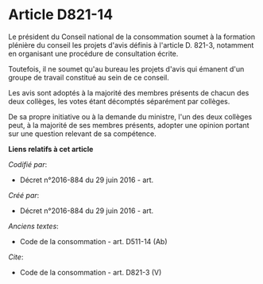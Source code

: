 # Article D821-14

Le président du Conseil national de la consommation soumet à la formation plénière du conseil les projets d'avis définis à
l'article D. 821-3, notamment en organisant une procédure de consultation écrite. 

Toutefois, il ne soumet qu'au bureau les projets d'avis qui émanent d'un groupe de travail constitué au sein de ce conseil. 

Les avis sont adoptés à la majorité des membres présents de chacun des deux collèges, les votes étant décomptés séparément
par collèges. 

De sa propre initiative ou à la demande du ministre, l'un des deux collèges peut, à la majorité de ses membres présents,
adopter une opinion portant sur une question relevant de sa compétence.

**Liens relatifs à cet article**

_Codifié par_:

  - Décret n°2016-884 du 29 juin 2016 - art.

_Créé par_:

  - Décret n°2016-884 du 29 juin 2016 - art.

_Anciens textes_:

  - Code de la consommation - art. D511-14 (Ab)

_Cite_:

  - Code de la consommation - art. D821-3 (V)
